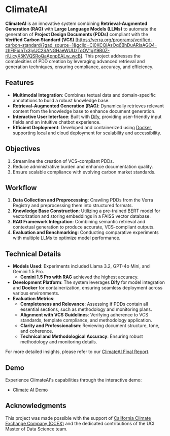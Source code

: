 # ClimateAI

**ClimateAI** is an innovative system combining **Retrieval-Augmented Generation (RAG)** with **Large Language Models (LLMs)** to automate the generation of **Project Design Documents (PDDs)** compliant with the **Verified Carbon Standard (VCS)** [https://verra.org/programs/verified-carbon-standard/?gad_source=1&gclid=Cj0KCQiAsOq6BhDuARIsAGQ4-zhFlFidhTx3jyUC2SANGHaeWUUzToOV1gY9B0Z-riUicyX5KVQSRoQaApnpEALw_wcB]. This project addresses the complexities of PDD creation by leveraging advanced retrieval and generation techniques, ensuring compliance, accuracy, and efficiency.

## Features

- **Multimodal Integration**: Combines textual data and domain-specific annotations to build a robust knowledge base.
- **Retrieval-Augmented Generation (RAG)**: Dynamically retrieves relevant content from the knowledge base to enhance document generation.
- **Interactive User Interface**: Built with [Dify](https://dify.ai), providing user-friendly input fields and an intuitive chatbot experience.
- **Efficient Deployment**: Developed and containerized using [Docker](https://www.docker.com), supporting local and cloud deployment for scalability and accessibility.

## Objectives

1. Streamline the creation of VCS-compliant PDDs.
2. Reduce administrative burden and enhance documentation quality.
3. Ensure scalable compliance with evolving carbon market standards.

## Workflow

1. **Data Collection and Preprocessing**: Crawling PDDs from the Verra Registry and preprocessing them into structured formats.
2. **Knowledge Base Construction**: Utilizing a pre-trained BERT model for vectorization and storing embeddings in a FAISS vector database.
3. **RAG Framework Integration**: Combining semantic retrieval and contextual generation to produce accurate, VCS-compliant outputs.
4. **Evaluation and Benchmarking**: Conducting comparative experiments with multiple LLMs to optimize model performance.

## Technical Details

- **Models Used**: Experiments included Llama 3.2, GPT-4o Mini, and Gemini 1.5 Pro. 
  - **Gemini 1.5 Pro with RAG** achieved the highest accuracy.
- **Development Platform**: The system leverages **Dify** for model integration and **Docker** for containerization, ensuring seamless deployment across various environments.
- **Evaluation Metrics**:
  - **Completeness and Relevance**: Assessing if PDDs contain all essential sections, such as methodology and monitoring plans.
  - **Alignment with VCS Guidelines**: Verifying adherence to VCS standards, template compliance, and methodology application.
  - **Clarity and Professionalism**: Reviewing document structure, tone, and coherence.
  - **Technical and Methodological Accuracy**: Ensuring robust methodology and monitoring details.

For more detailed insights, please refer to our [ClimateAI Final Report](./Team3-ClimateAI-Final_Report.pdf).

## Demo

Experience ClimateAI's capabilities through the interactive demo:

- [Climate AI Demo](https://udify.app/chat/97DNoMzdrbiYHzkN)


## Acknowledgments

This project was made possible with the support of [California Climate Exchange Company (CCEX)](https://ccex.co) and the dedicated contributions of the UCI Master of Data Science team.


